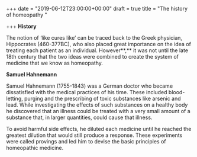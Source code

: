 +++
date = "2019-06-12T23:00:00+00:00"
draft = true
title = "The history of homeopathy "

+++
**History**

The notion of ‘like cures like’ can be traced back to the Greek physician, Hippocrates (460-377BC), who also placed great importance on the idea of treating each patient as an individual. However**,** it was not until the late 18th century that the two ideas were combined to create the system of medicine that we know as homeopathy.

**Samuel Hahnemann**

Samuel Hahnemann (1755-1843) was a German doctor who became dissatisfied with the medical practices of his time. These included blood-letting, purging and the prescribing of toxic substances like arsenic and lead. While investigating the effects of such substances on a healthy body he discovered that an illness could be treated with a very small amount of a substance that, in larger quantities, could cause that illness.

To avoid harmful side effects, he diluted each medicine until he reached the greatest dilution that would still produce a response. These experiments were called provings and led him to devise the basic principles of homeopathic medicine.
